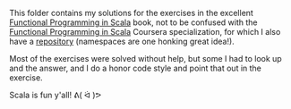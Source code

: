 This folder contains my solutions for the exercises in the excellent [Functional Programming in Scala](https://www.amazon.com/Functional-Programming-Scala-Paul-Chiusano/dp/1617290653/ref=sr_1_1?ie=UTF8&qid=1538946390&sr=8-1&keywords=functional+programming+scala) book, not to be confused with the [Functional Programming in Scala](https://www.coursera.org/specializations/scala) Coursera specialization, for which I also have a [repository](https://github.com/jpjandrade/functional_programming_scala_specialization) (namespaces are one honking great idea!). 

Most of the exercises were solved without help, but some I had to look up and the answer, and I do a honor code style and point that out in the exercise.

Scala is fun y'all! ᕕ( ᐛ )ᕗ